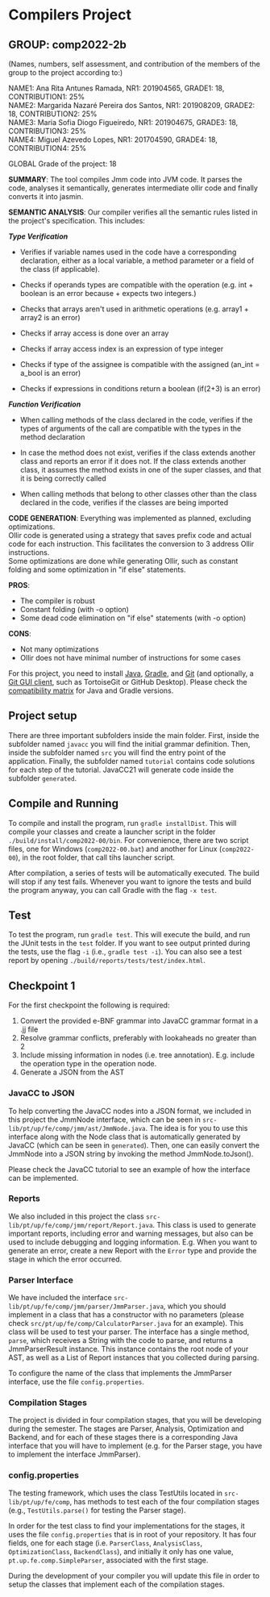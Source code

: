 # Compilers Project

## GROUP: comp2022-2b



(Names, numbers, self assessment, and contribution of the members of the group to the project according to:)


NAME1: Ana Rita Antunes Ramada, NR1: 201904565, GRADE1: 18, CONTRIBUTION1: 25% <br>
NAME2: Margarida Nazaré Pereira dos Santos, NR1: 201908209, GRADE2: 18, CONTRIBUTION2: 25% <br>
NAME3: Maria Sofia Diogo Figueiredo, NR1: 201904675, GRADE3: 18, CONTRIBUTION3: 25% <br>
NAME4: Miguel Azevedo Lopes, NR1: 201704590, GRADE4: 18, CONTRIBUTION4: 25% <br>


GLOBAL Grade of the project: 18


**SUMMARY**: The tool compiles Jmm code into JVM code. It parses the code, analyses it semantically, generates intermediate ollir code 
and finally converts it into jasmin.





**SEMANTIC ANALYSIS**: Our compiler verifies all the semantic rules listed in the project's specification. This includes:

***Type Verification***

- Verifies if variable names used in the code have a corresponding declaration, either as a local variable, a method parameter or a field of the class (if applicable). 

- Checks if operands types are compatible with the operation (e.g. int + boolean is an error because + expects two integers.)   

- Checks that arrays aren't used in arithmetic operations (e.g. array1 + array2 is an error) 

- Checks if array access is done over an array 	  

- Checks if array access index is an expression of type integer	  

- Checks if type of the assignee is compatible with the assigned (an_int = a_bool is an error)  

- Checks if expressions in conditions return a boolean (if(2+3) is an error)

***Function Verification***

- When calling methods of the class declared in the code, verifies if the types of arguments of the call are compatible with the types in the method declaration  

- In case the method does not exist, verifies if the class extends another class and reports an error if it does not. If the class extends another class, it assumes the method exists in one of the super classes, and that it is being correctly called 

- When calling methods that belong to other classes other than the class declared in the code, verifies if the classes are being imported 




**CODE GENERATION**: 
Everything was implemented as planned, excluding optimizations.<br>
Ollir code is generated using a strategy that saves prefix code and actual code for each instruction.
This facilitates the conversion to 3 address Ollir instructions.<br>
Some optimizations are done while generating Ollir, such as constant folding and some optimization in "if else" statements.




**PROS**:
- The compiler is robust
- Constant folding (with -o option)
- Some dead code elimination on "if else" statements (with -o option)


**CONS**: 
- Not many optimizations
- Ollir does not have minimal number of instructions for some cases



For this project, you need to install [Java](https://jdk.java.net/), [Gradle](https://gradle.org/install/), and [Git](https://git-scm.com/downloads/) (and optionally, a [Git GUI client](https://git-scm.com/downloads/guis), such as TortoiseGit or GitHub Desktop). Please check the [compatibility matrix](https://docs.gradle.org/current/userguide/compatibility.html) for Java and Gradle versions.

## Project setup

There are three important subfolders inside the main folder. First, inside the subfolder named ``javacc`` you will find the initial grammar definition. Then, inside the subfolder named ``src`` you will find the entry point of the application. Finally, the subfolder named ``tutorial`` contains code solutions for each step of the tutorial. JavaCC21 will generate code inside the subfolder ``generated``.

## Compile and Running

To compile and install the program, run ``gradle installDist``. This will compile your classes and create a launcher script in the folder ``./build/install/comp2022-00/bin``. For convenience, there are two script files, one for Windows (``comp2022-00.bat``) and another for Linux (``comp2022-00``), in the root folder, that call tihs launcher script.

After compilation, a series of tests will be automatically executed. The build will stop if any test fails. Whenever you want to ignore the tests and build the program anyway, you can call Gradle with the flag ``-x test``.

## Test

To test the program, run ``gradle test``. This will execute the build, and run the JUnit tests in the ``test`` folder. If you want to see output printed during the tests, use the flag ``-i`` (i.e., ``gradle test -i``).
You can also see a test report by opening ``./build/reports/tests/test/index.html``.

## Checkpoint 1
For the first checkpoint the following is required:

1. Convert the provided e-BNF grammar into JavaCC grammar format in a .jj file
2. Resolve grammar conflicts, preferably with lookaheads no greater than 2
3. Include missing information in nodes (i.e. tree annotation). E.g. include the operation type in the operation node.
4. Generate a JSON from the AST

### JavaCC to JSON
To help converting the JavaCC nodes into a JSON format, we included in this project the JmmNode interface, which can be seen in ``src-lib/pt/up/fe/comp/jmm/ast/JmmNode.java``. The idea is for you to use this interface along with the Node class that is automatically generated by JavaCC (which can be seen in ``generated``). Then, one can easily convert the JmmNode into a JSON string by invoking the method JmmNode.toJson().

Please check the JavaCC tutorial to see an example of how the interface can be implemented.

### Reports
We also included in this project the class ``src-lib/pt/up/fe/comp/jmm/report/Report.java``. This class is used to generate important reports, including error and warning messages, but also can be used to include debugging and logging information. E.g. When you want to generate an error, create a new Report with the ``Error`` type and provide the stage in which the error occurred.


### Parser Interface

We have included the interface ``src-lib/pt/up/fe/comp/jmm/parser/JmmParser.java``, which you should implement in a class that has a constructor with no parameters (please check ``src/pt/up/fe/comp/CalculatorParser.java`` for an example). This class will be used to test your parser. The interface has a single method, ``parse``, which receives a String with the code to parse, and returns a JmmParserResult instance. This instance contains the root node of your AST, as well as a List of Report instances that you collected during parsing.

To configure the name of the class that implements the JmmParser interface, use the file ``config.properties``.

### Compilation Stages 

The project is divided in four compilation stages, that you will be developing during the semester. The stages are Parser, Analysis, Optimization and Backend, and for each of these stages there is a corresponding Java interface that you will have to implement (e.g. for the Parser stage, you have to implement the interface JmmParser).


### config.properties

The testing framework, which uses the class TestUtils located in ``src-lib/pt/up/fe/comp``, has methods to test each of the four compilation stages (e.g., ``TestUtils.parse()`` for testing the Parser stage). 

In order for the test class to find your implementations for the stages, it uses the file ``config.properties`` that is in root of your repository. It has four fields, one for each stage (i.e. ``ParserClass``, ``AnalysisClass``, ``OptimizationClass``, ``BackendClass``), and initially it only has one value, ``pt.up.fe.comp.SimpleParser``, associated with the first stage.

During the development of your compiler you will update this file in order to setup the classes that implement each of the compilation stages.
